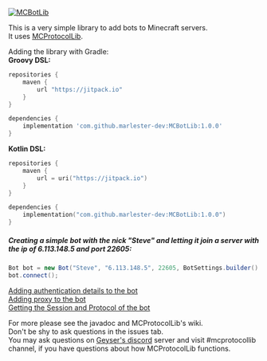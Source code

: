 [![MCBotLib](https://github.com/user-attachments/assets/6b9d0abe-651c-42d2-9d4c-e714dfbbe9f7)]()

This is a very simple library to add bots to Minecraft servers.  
It uses [MCProtocolLib](https://github.com/GeyserMC/MCProtocolLib).

Adding the library with Gradle:  
**Groovy DSL:**
```groovy
repositories {
    maven {
        url "https://jitpack.io"
    }
}

dependencies {
    implementation 'com.github.marlester-dev:MCBotLib:1.0.0'
}
```
**Kotlin DSL:**
```kotlin
repositories {
    maven {
        url = uri("https://jitpack.io")
    }
}

dependencies {
    implementation("com.github.marlester-dev:MCBotLib:1.0.0")
}
```

##### Creating a simple bot with the nick "Steve" and letting it join a server with the ip of 6.113.148.5 and port 22605:
```java
Bot bot = new Bot("Steve", "6.113.148.5", 22605, BotSettings.builder().build());
bot.connect();
```

[Adding authentication details to the bot](https://github.com/marlester-dev/MCBotLib/wiki/Adding-auth-details)  
[Adding proxy to the bot](https://github.com/marlester-dev/MCBotLib/wiki/Adding-proxy)  
[Getting the Session and Protocol of the bot](https://github.com/marlester-dev/MCBotLib/wiki/Getting-the-Session-and-Protocol-of-the-bot)

For more please see the javadoc and MCProtocolLib's wiki.  
Don't be shy to ask questions in the issues tab.  
You may ask questions on [Geyser's discord](https://discord.gg/geysermc) server and visit #mcprotocollib channel, if you have questions about how MCProtocolLib functions.
